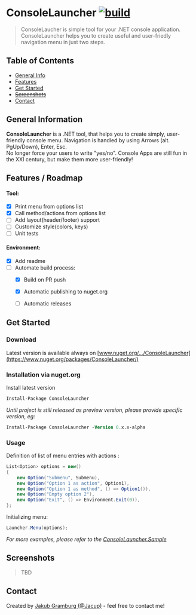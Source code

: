 # ConsoleLauncher [![build](https://github.com/Jacup/ConsoleLauncher/actions/workflows/dotnet.yml/badge.svg)](https://github.com/Jacup/ConsoleLauncher/actions/workflows/dotnet.yml)

> ConsoleLaucher is simple tool for your .NET console application. ConsoleLauncher helps you to create useful and user-friedly navigation menu in  just two steps.


## Table of Contents

* [General Info](#general-information)
* [Features](#features--roadmap)
* [Get Started](#get-started)
* [~~Screenshots~~](#screenshots)
* [Contact](#contact)


## General Information

**ConsoleLauncher** is a .NET tool, that helps you to create simply, user-friendly console menu. Navigation is handled by using Arrows (alt. PgUp/Down), Enter, Esc.  
No longer force your users to write "yes/no". Console Apps are still fun in the XXI century, but make them more user-friendly!   


## Features / Roadmap

#### Tool: 
- [x] Print menu from options list 
- [x] Call method/actions from options list
- [ ] Add layout(header/footer) support
- [ ] Customize style(colors, keys)
- [ ] Unit tests

#### Environment: 
- [x] Add readme
- [ ] Automate build process:
    - [x] Build on PR push
    - [x] Automatic publishing to nuget.org
    - [ ] Automatic releases


## Get Started

### Download

Latest version is available always on [www.nuget.org/.../ConsoleLauncher](https://www.nuget.org/packages/ConsoleLauncher/)


### Installation via nuget.org

Install latest version
```ps
Install-Package ConsoleLauncher
```
*Until project is still released as preview version, please provide specific version, eg:*
```ps
Install-Package ConsoleLauncher -Version 0.x.x-alpha
```


### Usage


Definition of list of menu entries with actions :
```cs
List<Option> options = new()
{
    new Option("Submenu", Submenu),
    new Option("Option 1 as action", Option1),
    new Option("Option 1 as method", () => Option1()),
    new Option("Empty option 2"),
    new Option("Exit", () => Environment.Exit(0)),
};
```

Initializing menu:
```cs
Launcher.Menu(options);
```

_For more examples, please refer to the [ConsoleLauncher.Sample](https://github.com/Jacup/ConsoleLauncher/tree/main/ConsoleLauncher.Sample)_


## Screenshots

> TBD


## Contact

Created by [Jakub Gramburg (@Jacup)](https://github.com/Jacup) - feel free to contact me!
